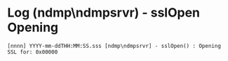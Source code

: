 # Log (ndmp\ndmpsrvr) - sslOpen Opening

```
[nnnn] YYYY-mm-ddTHH:MM:SS.sss [ndmp\ndmpsrvr] - sslOpen() : Opening SSL for: 0x00000
```
